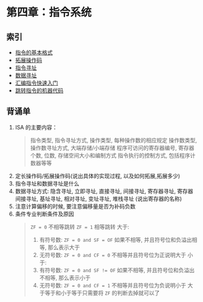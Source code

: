 # 第四章：指令系统

## 索引

* [指令的基本格式](./指令的基本格式.md)
* [拓展操作码](./拓展操作码.md)
* [指令寻址](./指令寻址.md)
* [数据寻址](./数据寻址.md)
* [汇编指令快速入门](./汇编指令快速入门.md)
* [跳转指令的机器代码](./跳转指令的机器代码.md)


## 背诵单

1. ISA 的主要内容：
    > 指令类型, 指令寻址方式, 操作类型, 每种操作数的相应规定
    > 操作数类型, 操作数寻址方式, 大端存储/小端存储
    > 程序可访问的寄存器编号, 寄存器个数, 位数, 存储空间大小和编制方式
    > 指令执行的控制方式, 包括程序计数器等等
2. 定长操作码/拓展操作码(说出具体的实现过程, 以及如何拓展,拓展多少)
3. 指令寻址和数据寻址是什么
4. 数据寻址方式: 隐含寻址, 立即寻址, 直接寻址, 间接寻址, 寄存器寻址, 寄存器间接寻址, 基址寻址, 相对寻址, 变址寻址, 堆栈寻址 (说出寄存器的名称)
5. 注意计算偏移的时候, 要注意偏移量是否为补码负数
6. 条件专业判断条件及原因
    > `ZF = 0` 不相等跳转   `ZF = 1` 相等跳转
    > 大于:
    > 1. 有符号数: `ZF = 0 and SF = OF` 如果不相等, 并且符号位和负溢出相等, 那么表示大于
    > 2. 无符号数: `ZF = 0 and CF = 0`  不相等并且符号位为正说明大于
    > 小于:
    > 1. 有符号数: `ZF = 0 and SF != OF` 如果不相等, 并且符号位和负溢出不相等, 那么表示小于
    > 2. 无符号数: `ZF = 0 and CF = 1`  不相等并且符号位为负说明小于
    > 大于等于和小于等于只需要将 `ZF` 的判断去掉就可以了
